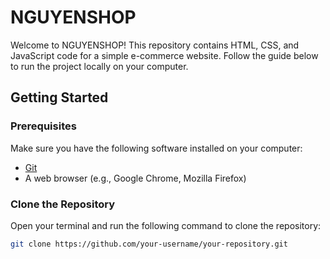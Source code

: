 # NGUYENSHOP

Welcome to NGUYENSHOP! This repository contains HTML, CSS, and JavaScript code for a simple e-commerce website. Follow the guide below to run the project locally on your computer.

## Getting Started

### Prerequisites

Make sure you have the following software installed on your computer:

- [Git](https://git-scm.com/)
- A web browser (e.g., Google Chrome, Mozilla Firefox)

### Clone the Repository

Open your terminal and run the following command to clone the repository:

```bash
git clone https://github.com/your-username/your-repository.git
